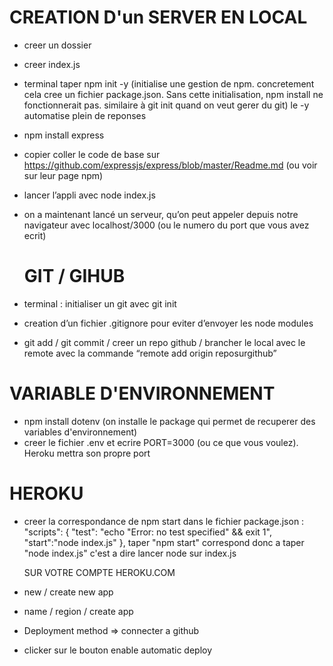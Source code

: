 # CREATION D'un SERVER EN LOCAL

- creer un dossier
- creer index.js
- terminal taper npm init -y (initialise une gestion de npm. concretement cela cree un fichier package.json. Sans cette initialisation, npm install ne fonctionnerait pas. similaire à git init quand on veut gerer du git)
  le -y automatise plein de reponses
- npm install express
- copier coller le code de base sur https://github.com/expressjs/express/blob/master/Readme.md (ou voir sur leur page npm)
- lancer l’appli avec node index.js
- on a maintenant lancé un serveur, qu’on peut appeler depuis notre navigateur avec
  localhost/3000 (ou le numero du port que vous avez ecrit)

  # GIT / GIHUB

- terminal : initialiser un git avec
  git init
- creation d’un fichier .gitignore pour eviter d’envoyer les node modules
- git add / git commit / creer un repo github / brancher le local avec le remote avec la commande “remote add origin reposurgithub”

# VARIABLE D'ENVIRONNEMENT

- npm install dotenv (on installe le package qui permet de recuperer des variables d'environnement)
- creer le fichier .env et ecrire PORT=3000 (ou ce que vous voulez). Heroku mettra son propre port

# HEROKU

- creer la correspondance de npm start dans le fichier package.json :
  "scripts": {
  "test": "echo \"Error: no test specified\" && exit 1",
  "start":"node index.js"
  },
  taper "npm start" correspond donc a taper "node index.js" c'est a dire lancer node sur index.js

  SUR VOTRE COMPTE HEROKU.COM

- new / create new app
- name / region / create app
- Deployment method => connecter a github
- clicker sur le bouton enable automatic deploy
